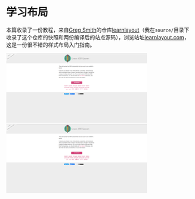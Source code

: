 # 学习布局

本篇收录了一份教程，来自[Greg Smith](https://incompl.com/)的仓库[learnlayout](https://github.com/incompl/learnlayout)（我在`source/`目录下收录了这个仓库的快照和两份编译后的站点源码），浏览站址[learnlayout.com](https://learnlayout.com/)，这是一份很不错的样式布局入门指南。

<img src="images/learnlayout.png" title="learnlayout" alt="learnlayout" style="max-width:75%;margin:auto;" />

<img src="images/learnlayout.png" title="learnlayout" alt="learnlayout" width="75%" />
